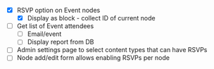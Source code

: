 - [x] RSVP option on Event nodes
  - [x] Display as block - collect ID of current node
- [ ] Get list of Event attendees
  - [ ] Email/event
  - [ ] Display report from DB
- [ ] Admin settings page to select content types that can have RSVPs
- [ ] Node add/edit form allows enabling RSVPs per node
